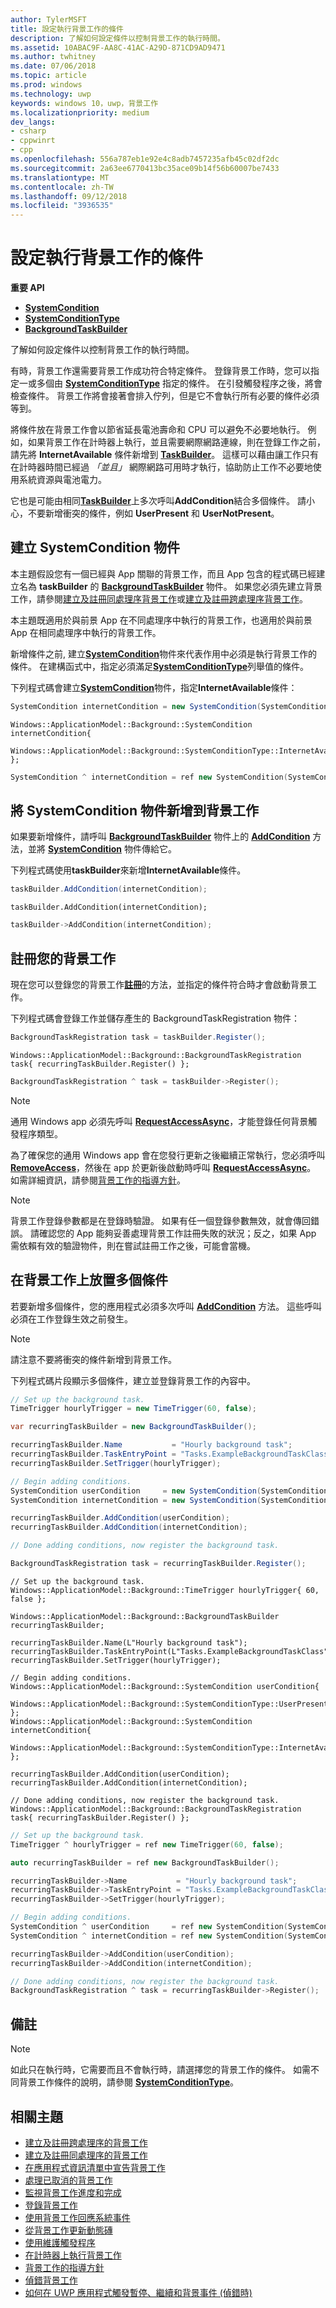 ```yaml
---
author: TylerMSFT
title: 設定執行背景工作的條件
description: 了解如何設定條件以控制背景工作的執行時間。
ms.assetid: 10ABAC9F-AA8C-41AC-A29D-871CD9AD9471
ms.author: twhitney
ms.date: 07/06/2018
ms.topic: article
ms.prod: windows
ms.technology: uwp
keywords: windows 10，uwp，背景工作
ms.localizationpriority: medium
dev_langs:
- csharp
- cppwinrt
- cpp
ms.openlocfilehash: 556a787eb1e92e4c8adb7457235afb45c02df2dc
ms.sourcegitcommit: 2a63ee6770413bc35ace09b14f56b60007be7433
ms.translationtype: MT
ms.contentlocale: zh-TW
ms.lasthandoff: 09/12/2018
ms.locfileid: "3936535"
---
```

# <a name="set-conditions-for-running-a-background-task"></a>設定執行背景工作的條件

**重要 API**

- [**SystemCondition**](https://msdn.microsoft.com/library/windows/apps/br224834)
- [**SystemConditionType**](https://msdn.microsoft.com/library/windows/apps/br224835)
- [**BackgroundTaskBuilder**](https://msdn.microsoft.com/library/windows/apps/br224768)

了解如何設定條件以控制背景工作的執行時間。

有時，背景工作還需要背景工作成功符合特定條件。 登錄背景工作時，您可以指定一或多個由 [**SystemConditionType**](https://msdn.microsoft.com/library/windows/apps/br224835) 指定的條件。 在引發觸發程序之後，將會檢查條件。 背景工作將會接著會排入佇列，但是它不會執行所有必要的條件必須等到。

將條件放在背景工作會以節省延長電池壽命和 CPU 可以避免不必要地執行。 例如，如果背景工作在計時器上執行，並且需要網際網路連線，則在登錄工作之前，請先將 **InternetAvailable** 條件新增到 [**TaskBuilder**](https://msdn.microsoft.com/library/windows/apps/br224768)。 這樣可以藉由讓工作只有在計時器時間已經過 *「並且」* 網際網路可用時才執行，協助防止工作不必要地使用系統資源與電池電力。

它也是可能由相同[**TaskBuilder**](https://msdn.microsoft.com/library/windows/apps/br224768)上多次呼叫**AddCondition**結合多個條件。 請小心，不要新增衝突的條件，例如 **UserPresent** 和 **UserNotPresent**。

## <a name="create-a-systemcondition-object"></a>建立 SystemCondition 物件

本主題假設您有一個已經與 App 關聯的背景工作，而且 App 包含的程式碼已經建立名為 **taskBuilder** 的 [**BackgroundTaskBuilder**](https://msdn.microsoft.com/library/windows/apps/br224768) 物件。  如果您必須先建立背景工作，請參閱[建立及註冊同處理序背景工作](create-and-register-an-inproc-background-task.md)或[建立及註冊跨處理序背景工作](create-and-register-a-background-task.md)。

本主題既適用於與前景 App 在不同處理序中執行的背景工作，也適用於與前景 App 在相同處理序中執行的背景工作。

新增條件之前, 建立[**SystemCondition**](https://msdn.microsoft.com/library/windows/apps/br224834)物件來代表作用中必須是執行背景工作的條件。 在建構函式中，指定必須滿足[**SystemConditionType**](https://msdn.microsoft.com/library/windows/apps/br224835)列舉值的條件。

下列程式碼會建立[**SystemCondition**](https://msdn.microsoft.com/library/windows/apps/br224834)物件，指定**InternetAvailable**條件：

```csharp
SystemCondition internetCondition = new SystemCondition(SystemConditionType.InternetAvailable);
```

```cppwinrt
Windows::ApplicationModel::Background::SystemCondition internetCondition{
    Windows::ApplicationModel::Background::SystemConditionType::InternetAvailable };
```

```cpp
SystemCondition ^ internetCondition = ref new SystemCondition(SystemConditionType::InternetAvailable);
```

## <a name="add-the-systemcondition-object-to-your-background-task"></a>將 SystemCondition 物件新增到背景工作

如果要新增條件，請呼叫 [**BackgroundTaskBuilder**](https://msdn.microsoft.com/library/windows/apps/br224769) 物件上的 [**AddCondition**](https://msdn.microsoft.com/library/windows/apps/br224768) 方法，並將 [**SystemCondition**](https://msdn.microsoft.com/library/windows/apps/br224834) 物件傳給它。

下列程式碼使用**taskBuilder**來新增**InternetAvailable**條件。

```csharp
taskBuilder.AddCondition(internetCondition);
```

```cppwinrt
taskBuilder.AddCondition(internetCondition);
```

```cpp
taskBuilder->AddCondition(internetCondition);
```

## <a name="register-your-background-task"></a>註冊您的背景工作

現在您可以登錄您的背景工作[**註冊**](https://msdn.microsoft.com/library/windows/apps/br224772)的方法，並指定的條件符合時才會啟動背景工作。

下列程式碼會登錄工作並儲存產生的 BackgroundTaskRegistration 物件：

```csharp
BackgroundTaskRegistration task = taskBuilder.Register();
```

```cppwinrt
Windows::ApplicationModel::Background::BackgroundTaskRegistration task{ recurringTaskBuilder.Register() };
```

```cpp
BackgroundTaskRegistration ^ task = taskBuilder->Register();
```

> [!NOTE]
> 通用 Windows app 必須先呼叫 [**RequestAccessAsync**](https://msdn.microsoft.com/library/windows/apps/hh700485)，才能登錄任何背景觸發程序類型。

為了確保您的通用 Windows app 會在您發行更新之後繼續正常執行，您必須呼叫 [**RemoveAccess**](https://msdn.microsoft.com/library/windows/apps/hh700471)，然後在 app 於更新後啟動時呼叫 [**RequestAccessAsync**](https://msdn.microsoft.com/library/windows/apps/hh700485)。 如需詳細資訊，請參閱[背景工作的指導方針](guidelines-for-background-tasks.md)。

> [!NOTE]
> 背景工作登錄參數都是在登錄時驗證。 如果有任一個登錄參數無效，就會傳回錯誤。 請確認您的 App 能夠妥善處理背景工作註冊失敗的狀況；反之，如果 App 需依賴有效的驗證物件，則在嘗試註冊工作之後，可能會當機。

## <a name="place-multiple-conditions-on-your-background-task"></a>在背景工作上放置多個條件

若要新增多個條件，您的應用程式必須多次呼叫 [**AddCondition**](https://msdn.microsoft.com/library/windows/apps/br224769) 方法。 這些呼叫必須在工作登錄生效之前發生。

> [!NOTE]
> 請注意不要將衝突的條件新增到背景工作。

下列程式碼片段顯示多個條件，建立並登錄背景工作的內容中。

```csharp
// Set up the background task.
TimeTrigger hourlyTrigger = new TimeTrigger(60, false);

var recurringTaskBuilder = new BackgroundTaskBuilder();

recurringTaskBuilder.Name           = "Hourly background task";
recurringTaskBuilder.TaskEntryPoint = "Tasks.ExampleBackgroundTaskClass";
recurringTaskBuilder.SetTrigger(hourlyTrigger);

// Begin adding conditions.
SystemCondition userCondition     = new SystemCondition(SystemConditionType.UserPresent);
SystemCondition internetCondition = new SystemCondition(SystemConditionType.InternetAvailable);

recurringTaskBuilder.AddCondition(userCondition);
recurringTaskBuilder.AddCondition(internetCondition);

// Done adding conditions, now register the background task.

BackgroundTaskRegistration task = recurringTaskBuilder.Register();
```

```cppwinrt
// Set up the background task.
Windows::ApplicationModel::Background::TimeTrigger hourlyTrigger{ 60, false };

Windows::ApplicationModel::Background::BackgroundTaskBuilder recurringTaskBuilder;

recurringTaskBuilder.Name(L"Hourly background task");
recurringTaskBuilder.TaskEntryPoint(L"Tasks.ExampleBackgroundTaskClass");
recurringTaskBuilder.SetTrigger(hourlyTrigger);

// Begin adding conditions.
Windows::ApplicationModel::Background::SystemCondition userCondition{
    Windows::ApplicationModel::Background::SystemConditionType::UserPresent };
Windows::ApplicationModel::Background::SystemCondition internetCondition{
    Windows::ApplicationModel::Background::SystemConditionType::InternetAvailable };

recurringTaskBuilder.AddCondition(userCondition);
recurringTaskBuilder.AddCondition(internetCondition);

// Done adding conditions, now register the background task.
Windows::ApplicationModel::Background::BackgroundTaskRegistration task{ recurringTaskBuilder.Register() };
```

```cpp
// Set up the background task.
TimeTrigger ^ hourlyTrigger = ref new TimeTrigger(60, false);

auto recurringTaskBuilder = ref new BackgroundTaskBuilder();

recurringTaskBuilder->Name           = "Hourly background task";
recurringTaskBuilder->TaskEntryPoint = "Tasks.ExampleBackgroundTaskClass";
recurringTaskBuilder->SetTrigger(hourlyTrigger);

// Begin adding conditions.
SystemCondition ^ userCondition     = ref new SystemCondition(SystemConditionType::UserPresent);
SystemCondition ^ internetCondition = ref new SystemCondition(SystemConditionType::InternetAvailable);

recurringTaskBuilder->AddCondition(userCondition);
recurringTaskBuilder->AddCondition(internetCondition);

// Done adding conditions, now register the background task.
BackgroundTaskRegistration ^ task = recurringTaskBuilder->Register();
```

## <a name="remarks"></a>備註

> [!NOTE]
> 如此只在執行時，它需要而且不會執行時，請選擇您的背景工作的條件。 如需不同背景工作條件的說明，請參閱 [**SystemConditionType**](https://msdn.microsoft.com/library/windows/apps/br224835)。

## <a name="related-topics"></a>相關主題

* [建立及註冊跨處理序的背景工作](create-and-register-a-background-task.md)
* [建立及註冊同處理序的背景工作](create-and-register-an-inproc-background-task.md)
* [在應用程式資訊清單中宣告背景工作](declare-background-tasks-in-the-application-manifest.md)
* [處理已取消的背景工作](handle-a-cancelled-background-task.md)
* [監視背景工作進度和完成](monitor-background-task-progress-and-completion.md)
* [登錄背景工作](register-a-background-task.md)
* [使用背景工作回應系統事件](respond-to-system-events-with-background-tasks.md)
* [從背景工作更新動態磚](update-a-live-tile-from-a-background-task.md)
* [使用維護觸發程序](use-a-maintenance-trigger.md)
* [在計時器上執行背景工作](run-a-background-task-on-a-timer-.md)
* [背景工作的指導方針](guidelines-for-background-tasks.md)
* [偵錯背景工作](debug-a-background-task.md)
* [如何在 UWP 應用程式觸發暫停、繼續和背景事件 (偵錯時)](http://go.microsoft.com/fwlink/p/?linkid=254345)
